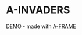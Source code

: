 # A-INVADERS

[DEMO](http://swimminglessonsformodernlife.com/a-invaders/) - made with [A-FRAME](http://www.aframevr.io)